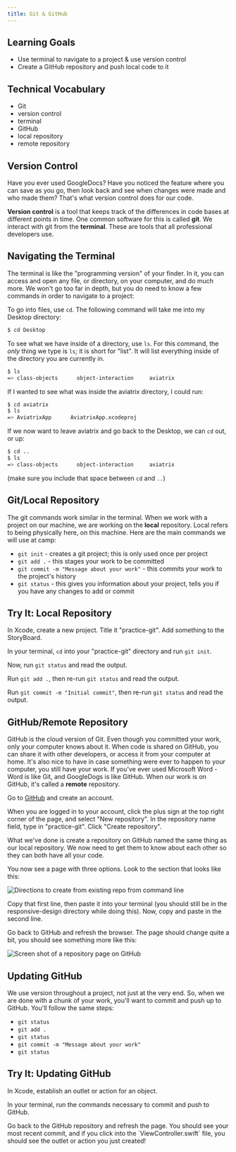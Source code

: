 ```yaml
---
title: Git & GitHub
---
```


## Learning Goals

* Use terminal to navigate to a project & use version control
* Create a GitHub repository and push local code to it

## Technical Vocabulary

- Git
- version control
- terminal
- GitHub
- local repository
- remote repository

## Version Control

Have you ever used GoogleDocs? Have you noticed the feature where you can save as you go, then look back and see when changes were made and who made them? That's what version control does for our code.

**Version control** is a tool that keeps track of the differences in code bases at different points in time. One common software for this is called **git**. We interact with git from the **terminal**. These are tools that all professional developers use.

## Navigating the Terminal

The terminal is like the "programming version" of your finder. In it, you can access and open any file, or directory, on your computer, and do much more. We won't go too far in depth, but you do need to know a few commands in order to navigate to a project:

To go into files, use `cd`. The following command will take me into my Desktop directory:

```bash
$ cd Desktop
```

To see what we have inside of a directory, use `ls`. For this command, the _only_ thing we type is `ls`; it is short for "list". It will list everything inside of the directory you are currently in.

```bash
$ ls
=> class-objects      object-interaction     aviatrix        
```

If I wanted to see what was inside the aviatrix directory, I could run:

```bash
$ cd aviatrix
$ ls
=> AviatrixApp		AviatrixApp.xcodeproj
```

If we now want to leave aviatrix and go back to the Desktop, we can `cd` out, or up:

```bash
$ cd ..
$ ls
=> class-objects      object-interaction     aviatrix  
```

(make sure you include that space between `cd` and `..`)

## Git/Local Repository

The git commands work similar in the terminal. When we work with a project on our machine, we are working on the **local** repository. Local refers to being physically here, on this machine. Here are the main commands we will use at camp:

- `git init` - creates a git project; this is only used once per project
- `git add .` - this stages your work to be committed
- `git commit -m "Message about your work"` - this commits your work to the project's history
- `git status` - this gives you information about your project, tells you if you have any changes to add or commit

<div class="try-it">
  <h2>Try It: Local Repository</h2>
  <p>In Xcode, create a new project. Title it "practice-git". Add something to the StoryBoard.</p>
  <p>In your terminal, <code class="try-it-code">cd</code> into your "practice-git" directory and run <code class="try-it-code">git init</code>.</p>
  <p>Now, run <code class="try-it-code">git status</code> and read the output.</p>
  <p>Run <code class="try-it-code">git add .</code>, then re-run <code class="try-it-code">git status</code> and read the output.</p>
  <p>Run <code class="try-it-code">git commit -m "Initial commit"</code>, then re-run <code class="try-it-code">git status</code> and read the output.</p>
</div>

## GitHub/Remote Repository

GitHub is the cloud version of Git. Even though you committed your work, only your computer knows about it. When code is shared on GitHub, you can share it with other developers, or access it from your computer at home. It's also nice to have in case something were ever to happen to your computer, you still have your work. If you've ever used Microsoft Word - Word is like Git, and GoogleDogs is like GitHub. When our work is on GitHub, it's called a **remote** repository.

Go to <a target="blank" href="https://github.com/">GitHub</a> and create an account.

When you are logged in to your account, click the plus sign at the top right corner of the page, and select "New repository". In the repository name field, type in "practice-git". Click "Create repository".

What we've done is create a repository on GitHub named the same thing as our local repository. We now need to get them to know about each other so they can both have all your code.

You now see a page with three options. Look to the section that looks like this:

<img class="medium" src="{{ site.url }}/web-app/lessons/git-github/assets/create-repo.png" alt="Directions to create from existing repo from command line">

Copy that first line, then paste it into your terminal (you should still be in the responsive-design directory while doing this). Now, copy and paste in the second line.

Go back to GitHub and refresh the browser. The page should change quite a bit, you should see something more like this:

<img class="small" src="{{ site.url }}/web-app/lessons/git-github/assets/repo.png" alt="Screen shot of a repository page on GitHub">

## Updating GitHub

We use version throughout a project, not just at the very end. So, when we are done with a chunk of your work, you'll want to commit and push up to GitHub. You'll follow the same steps:

- `git status`
- `git add .`
- `git status`
- `git commit -m "Message about your work"`
- `git status`

<div class="try-it">
  <h2>Try It: Updating GitHub</h2>
  <p>In Xcode, establish an outlet or action for an object.</p>
  <p>In your terminal, run the commands necessary to commit and push to GitHub.</p>
  <p>Go back to the GitHub repository and refresh the page. You should see your most recent commit, and if you click into the `ViewController.swift` file, you should see the outlet or action you just created!</p>
</div>

